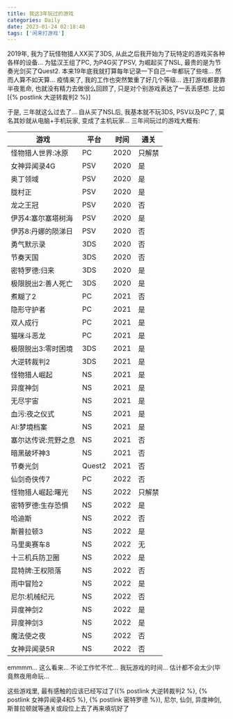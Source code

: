 ```yaml
---
title: 我这3年玩过的游戏
categories: Daily
date: 2023-01-24 02:18:48
tags: ['闲来打游戏']
---
```


2019年, 我为了玩怪物猎人XX买了3DS, 从此之后我开始为了玩特定的游戏买各种各样的设备... 为猛汉王组了PC, 为P4G买了PSV, 为崛起买了NSL, 最贵的是为节奏光剑买了Quest2. 本来19年底我就打算每年记录一下自己一年都玩了些啥... 然而人算不如天算... 疫情来了, 我的工作也突然繁重了好几个等级... 连打游戏都要靠半夜氪命, 也就没有精力去做很么回顾了, 只是对个别游戏表达了一丢丢感想. 比如[{% postlink 大逆转裁判2 %}]
<!-- 摘要部分 -->
<!-- more -->

于是, 三年就这么过去了... 自从买了NSL后, 我基本就不玩3DS, PSV以及PC了, 莫名其妙就从电脑+手机玩家, 变成了主机玩家... 三年间玩过的游戏大概有:

游戏|平台|时间|通关
-|-|-|-
怪物猎人世界:冰原|PC|2020|只解禁
女神异闻录4G|PSV|2020|是
奥丁领域|PSV|2020|是
胧村正|PSV|2020|是
龙之王冠|PSV|2020|否
伊苏4:塞尔塞塔树海|PSV|2020|是
伊苏8:丹娜的陨涕日|PSV|2020|否
勇气默示录|3DS|2020|否
节奏天国|3DS|2020|否
密特罗德:归来|3DS|2020|是
极限脱出2:善人死亡|3DS|2020|是
煮糊了2|PC|2021|否
隐形守护者|PC|2021|是
双人成行|PC|2021|是
猫咪斗恶龙|PC|2021|是
极限脱出3:零时困境|3DS|2021|是
大逆转裁判2|3DS|2021|是
怪物猎人崛起|NS|2021|是
异度神剑|NS|2021|是
无尽宇宙|NS|2021|是
血污:夜之仪式|NS|2021|是
AI:梦境档案|NS|2021|是
塞尔达传说:荒野之息|NS|2021|否
暗黑破坏神3|NS|2021|否
节奏光剑|Quest2|2021|否
仙剑奇侠传7|PC|2022|否
怪物猎人崛起:曙光|NS|2022|只解禁
密特罗德:生存恐惧|NS|2022|是
哈迪斯|NS|2022|否
斯普拉顿3|NS|2022|是
马里奥赛车8|NS|2022|无
十三机兵防卫圈|NS|2022|是
昆特牌:王权陨落|NS|2022|否
雨中冒险2|NS|2022|是
尼尔:机械纪元|NS|2022|否
异度神剑2|NS|2022|是
异度神剑3|NS|2022|是
魔法使之夜|NS|2022|否
女神异闻录5R|NS|2022|否

emmmm... 这么看来... 不论工作忙不忙... 我玩游戏的时间... 估计都不会太少(毕竟熬夜用命玩...

这些游戏里, 最有感触的应该已经写过了({% postlink 大逆转裁判2 %}, {% postlink 女神异闻录4和5 %}, {% postlink 密特罗德
 %}), 尼尔, 仙剑, 异度神剑, 斯普拉顿就等通关或段位上去了再来填坑好了
